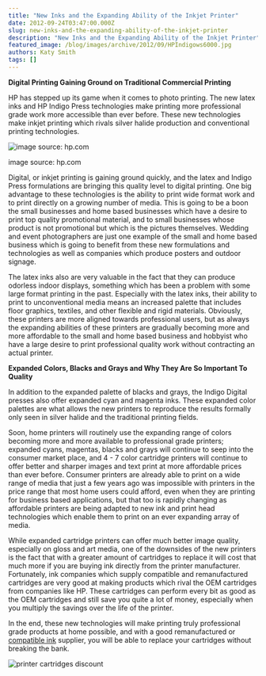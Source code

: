 ```yaml
---
title: "New Inks and the Expanding Ability of the Inkjet Printer"
date: 2012-09-24T03:47:00.000Z
slug: new-inks-and-the-expanding-ability-of-the-inkjet-printer
description: "New Inks and the Expanding Ability of the Inkjet Printer"
featured_image: /blog/images/archive/2012/09/HPIndigows6000.jpg
authors: Katy Smith
tags: []
---
```


**Digital Printing Gaining Ground on Traditional Commercial Printing**

HP has stepped up its game when it comes to photo printing. The new latex inks and HP Indigo Press technologies make printing more professional grade work more accessible than ever before. These new technologies make inkjet printing which rivals silver halide production and conventional printing technologies.

![image source: hp.com](/blog/images/archive/2012/09/HPIndigows6000-632x357.jpg)

image source: hp.com

Digital, or inkjet printing is gaining ground quickly, and the latex and Indigo Press formulations are bringing this quality level to digital printing. One big advantage to these technologies is the ability to print wide format work and to print directly on a growing number of media. This is going to be a boon the small businesses and home based businesses which have a desire to print top quality promotional material, and to small businesses whose product is not promotional but which is the pictures themselves. Wedding and event photographers are just one example of the small and home based business which is going to benefit from these new formulations and technologies as well as companies which produce posters and outdoor signage.

The latex inks also are very valuable in the fact that they can produce odorless indoor displays, something which has been a problem with some large format printing in the past. Especially with the latex inks, their ability to print to unconventional media means an increased palette that includes floor graphics, textiles, and other flexible and rigid materials. Obviously, these printers are more aligned towards professional users, but as always the expanding abilities of these printers are gradually becoming more and more affordable to the small and home based business and hobbyist who have a large desire to print professional quality work without contracting an actual printer.

  
**Expanded Colors, Blacks and Grays and Why They Are So Important To Quality**

In addition to the expanded palette of blacks and grays, the Indigo Digital presses also offer expanded cyan and magenta inks. These expanded color palettes are what allows the new printers to reproduce the results formally only seen in silver halide and the traditional printing fields.

Soon, home printers will routinely use the expanding range of colors becoming more and more available to professional grade printers; expanded cyans, magentas, blacks and grays will continue to seep into the consumer market place, and 4 - 7 color cartridge printers will continue to offer better and sharper images and text print at more affordable prices than ever before. Consumer printers are already able to print on a wide range of media that just a few years ago was impossible with printers in the price range that most home users could afford, even when they are printing for business based applications, but that too is rapidly changing as affordable printers are being adapted to new ink and print head technologies which enable them to print on an ever expanding array of media.

While expanded cartridge printers can offer much better image quality, especially on gloss and art media, one of the downsides of the new printers is the fact that with a greater amount of cartridges to replace it will cost that much more if you are buying ink directly from the printer manufacturer. Fortunately, ink companies which supply compatible and remanufactured cartridges are very good at making products which rival the OEM cartridges from companies like HP. These cartridges can perform every bit as good as the OEM cartridges and still save you quite a lot of money, especially when you multiply the savings over the life of the printer.

In the end, these new technologies will make printing truly professional grade products at home possible, and with a good remanufactured or [compatible ink](https://www.tomatoink.com/) supplier, you will be able to replace your cartridges without breaking the bank.

![printer cartridges discount](/blog/images/archive/2013/05/generic-savings_01-632x234.png)